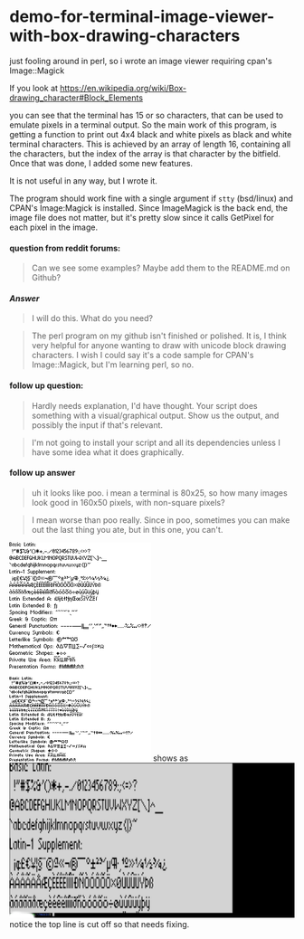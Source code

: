 # demo-for-terminal-image-viewer-with-box-drawing-characters
just fooling around in perl, so i wrote an image viewer requiring cpan's Image::Magick

If you look at https://en.wikipedia.org/wiki/Box-drawing_character#Block_Elements

you can see that the terminal has 15 or so characters, that can be used to emulate pixels in a terminal output.   So the main work of this program, is getting a function to print out 4x4 black and white pixels as black and white terminal characters.  This is achieved by an array of length 16, containing all the characters, but the index of the array is that character by the bitfield.   Once that was done, I added some new features. 

It is not useful in any way, but I wrote it. 

The program should work fine with a single argument if `stty` (bsd/linux)  and CPAN's Image:Magick is installed.
Since ImageMagick is the back end, the image file does not matter, but it's pretty slow since it calls GetPixel for each pixel in the image. 

#### question from reddit forums:
> Can we see some examples? Maybe add them to the README.md on Github?

#### *Answer*
> I will do this. What do you need?

> The perl program on my github isn't finished or polished. It is, I think very helpful for anyone wanting to draw with unicode block drawing characters. I wish I could say it's a code sample for CPAN's Image::Magick, but I'm learning perl, so no.

     

#### follow up question: 
> Hardly needs explanation, I'd have thought. Your script does something with a visual/graphical output. Show us the output, and possibly the input if that's relevant.

> I'm not going to install your script and all its dependencies unless I have some idea what it does graphically.

 #### follow up answer
> uh it looks like poo. i mean a terminal is 80x25, so how many images look good in 160x50 pixels, with non-square pixels?

> I mean worse than poo really. Since in poo, sometimes you can make out the last thing you ate, but in this one, you can't.

![test](https://raw.githubusercontent.com/kanliot/demo-for-terminal-image-viewer-with-box-drawing-characters/main/geos%20berlkey%20softworks%20smallest%20pixel%20font%20berk64-misc.png)
shows as 
![test](https://github.com/kanliot/demo-for-terminal-image-viewer-with-box-drawing-characters/blob/bd3204d6be6a023c72db653da9c0eae63cbc0a2e/demo.jpg)
notice the top line is cut off so that needs fixing. 
